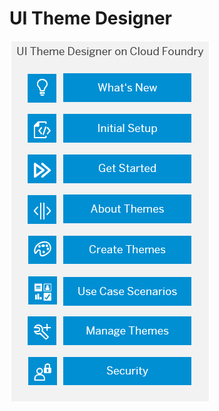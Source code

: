 <!-- loio935325fb130d41449362181fb6020dd0 -->

# UI Theme Designer



![](images/Image_Map_Opening_topic_for_UI_theme_designer_cloud_version_c5eb3af.png)

